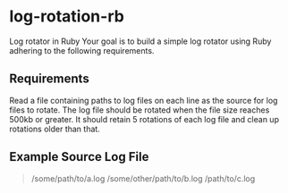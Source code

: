 # log-rotation-rb
Log rotator in Ruby
Your goal is to build a simple log rotator using Ruby adhering to the following
requirements.

## Requirements

Read a file containing paths to log files on each line as the source for log
files to rotate. The log file should be rotated when the file size reaches 500kb
or greater. It should retain 5 rotations of each log file and clean up rotations
older than that.

## Example Source Log File

> /some/path/to/a.log
> /some/other/path/to/b.log
> /path/to/c.log

